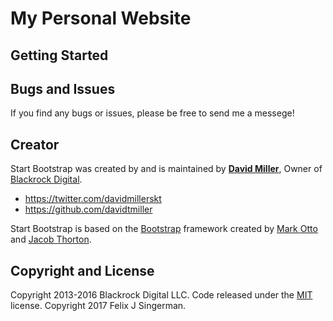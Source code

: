 # My Personal Website


## Getting Started



## Bugs and Issues

If you find any bugs or issues, please be free to send me a messege!

## Creator

Start Bootstrap was created by and is maintained by **[David Miller](http://davidmiller.io/)**, Owner of [Blackrock Digital](http://blackrockdigital.io/).

* https://twitter.com/davidmillerskt
* https://github.com/davidtmiller

Start Bootstrap is based on the [Bootstrap](http://getbootstrap.com/) framework created by [Mark Otto](https://twitter.com/mdo) and [Jacob Thorton](https://twitter.com/fat).

## Copyright and License

Copyright 2013-2016 Blackrock Digital LLC. Code released under the [MIT](https://github.com/BlackrockDigital/startbootstrap-agency/blob/gh-pages/LICENSE) license.
Copyright 2017 Felix J Singerman.
